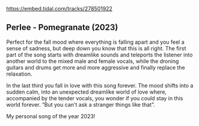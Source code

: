 https://embed.tidal.com/tracks/278501922

## Perlee - Pomegranate (2023)

Perfect for the fall mood where everything is falling apart and you feel a sense
of sadness, but deep down you know that this is all right. The first part of
the song starts with dreamlike sounds and teleports the listener into another
world to the mixed male and female vocals, while the droning guitars and drums
get more and more aggressive and finally replace the relaxation. 

In the last third you fall in love with this song forever. The mood shifts into
a sudden calm, into an unexpected dreamlike world of love where, accompanied by
the tender vocals, you wonder if you could stay in this world forever. “But
you can't ask a stranger things like that”.

My personal song of the year 2023!
